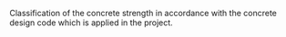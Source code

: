 Classification of the concrete strength in accordance with the concrete design code which is applied in the project.
